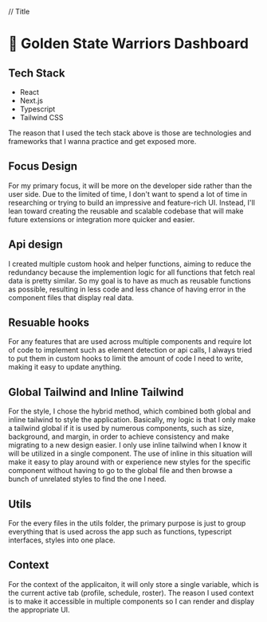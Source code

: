 // Title

# 🏀 Golden State Warriors Dashboard

## Tech Stack

- React
- Next.js
- Typescript
- Tailwind CSS

The reason that I used the tech stack above is those are technologies and frameworks that I wanna practice and get exposed more.

## Focus Design

For my primary focus, it will be more on the developer side rather than the user side. Due to the limited of time, I don't want to spend a lot of time in researching or trying to build an impressive and feature-rich UI. Instead, I'll lean toward creating the reusable and scalable codebase that will make future extensions or integration more quicker and easier.

## Api design

I created multiple custom hook and helper functions, aiming to reduce the redundancy because the implemention logic for all functions that fetch real data is pretty similar. So my goal is to have as much as reusable functions as possible, resulting in less code and less chance of having error in the component files that display real data.

## Resuable hooks

For any features that are used across multiple components and require lot of code to implement such as element detection or api calls, I always tried to put them in custom hooks to limit the amount of code I need to write, making it easy to update anything.

## Global Tailwind and Inline Tailwind

For the style, I chose the hybrid method, which combined both global and inline tailwind to style the application. Basically, my logic is that I only make a tailwind global if it is used by numerous components, such as size, background, and margin, in order to achieve consistency and make migrating to a new design easier. I only use inline tailwind when I know it will be utilized in a single component. The use of inline in this situation will make it easy to play around with or experience new styles for the specific component without having to go to the global file and then browse a bunch of unrelated styles to find the one I need.

## Utils

For the every files in the utils folder, the primary purpose is just to group everything that is used across the app such as functions, typescript interfaces, styles into one place.

## Context

For the context of the applicaiton, it will only store a single variable, which is the current active tab (profile, schedule, roster). The reason I used context is to make it accessible in multiple components so I can render and display the appropriate UI.
